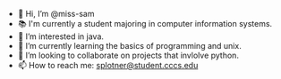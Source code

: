 - 👋 Hi, I’m @miss-sam
- 📚 I'm currently a student majoring in computer information systems.
- 👀 I’m interested in java.
- 🌱 I’m currently learning the basics of programming and unix.
- 💞️ I’m looking to collaborate on projects that invlolve python.
- 📫 How to reach me: splotner@student.cccs.edu

<!---
miss-sam/miss-sam is a ✨ special ✨ repository because its `README.md` (this file) appears on your GitHub profile.
You can click the Preview link to take a look at your changes.
--->
